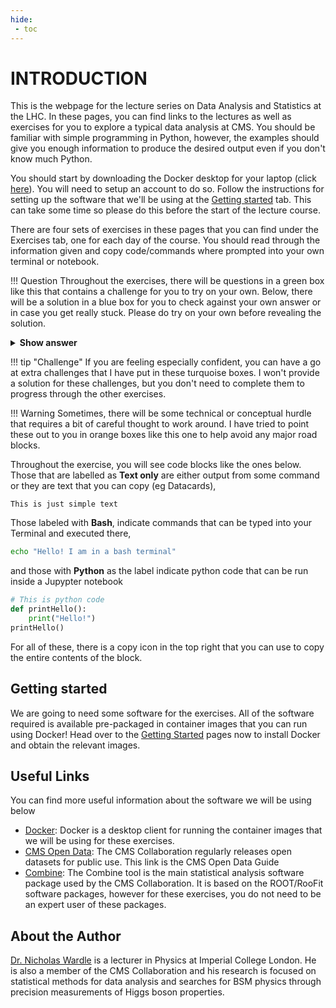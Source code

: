 ```yaml
---
hide:
 - toc
---
```


# INTRODUCTION

This is the webpage for the lecture series on Data Analysis and Statistics at the LHC. In these pages, you can find links to the lectures as well as exercises for you to explore a typical data analysis at CMS. 
You should be familiar with simple programming in Python, however, the examples should give you enough information to produce the desired output even if you don't know much Python. 

You should start by downloading the Docker desktop for your laptop (click [here](https://www.docker.com/)). You will need to setup an account to do so. Follow the instructions for setting up the software that we'll be using at the [Getting started](https://nucleosynthesis.github.io/LHCDataStatisticsICISE2024/setup/) tab. This can take some time so please do this before the start of the lecture course. 

There are four sets of exercises in these pages that you can find under the Exercises tab, one for each day of the course. You should read through the information given and copy code/commands where prompted into your own terminal or notebook. 

!!! Question
    Throughout the exercises, there will be questions in a green box like this that contains a challenge for you to try on your own. Below, there will be a solution in a blue box for you to check against your own answer or in case you get really stuck. Please do try on your own before revealing the solution. 

<details>
<summary><b>Show answer</b></summary>
The answer will be shown here
</details>

!!! tip "Challenge"
    If you are feeling especially confident, you can have a go at extra challenges that I have put in these turquoise boxes. I won't provide a solution for these challenges, but you don't need to complete them to progress through the other exercises. 

!!! Warning 
    Sometimes, there will be some technical or conceptual hurdle that requires a bit of careful thought to work around. I have tried to point these out to you in orange boxes like this one to help avoid any major road blocks. 

Throughout the exercise, you will see code blocks like the ones below. Those that are labelled as **Text only** are either output from some command or they are text that you can copy (eg Datacards), 

```
This is just simple text
```

Those labeled with **Bash**, indicate commands that can be typed into your Terminal and executed there, 
```sh
echo "Hello! I am in a bash terminal"
```

and those with **Python** as the label indicate python code that can be run inside a Jupypter notebook
```python
# This is python code
def printHello():
	print("Hello!")
printHello()
```

For all of these, there is a copy icon in the top right that you can use to copy the entire contents of the block. 

## Getting started 

We are going to need some software for the exercises. All of the software required is available pre-packaged in container images that you can run using Docker! Head over to the [Getting Started](https://nucleosynthesis.github.io/LHCDataStatisticsICISE2024/setup/) pages now to install Docker and obtain the relevant images. 

## Useful Links 

You can find more useful information about the software we will be using below 

  * [Docker](https://www.docker.com/): Docker is a desktop client for running the container images that we will be using for these exercises.  
  * [CMS Open Data](https://cms-opendata-guide.web.cern.ch/): The CMS Collaboration regularly releases open datasets for public use. This link is the CMS Open Data Guide
  * [Combine](https://cms-analysis.github.io/HiggsAnalysis-CombinedLimit/v9.2.X/): The Combine tool is the main statistical analysis software package used by the CMS Collaboration. It is based on the ROOT/RooFit software packages, however for these exercises, you do not need to be an expert user of these packages. 


## About the Author

[Dr. Nicholas Wardle](https://www.imperial.ac.uk/people/n.wardle09/) is a lecturer in Physics at Imperial College London. He is also a member of the CMS Collaboration and his research is focused on statistical methods for data analysis and searches for BSM physics through precision measurements of Higgs boson properties. 
